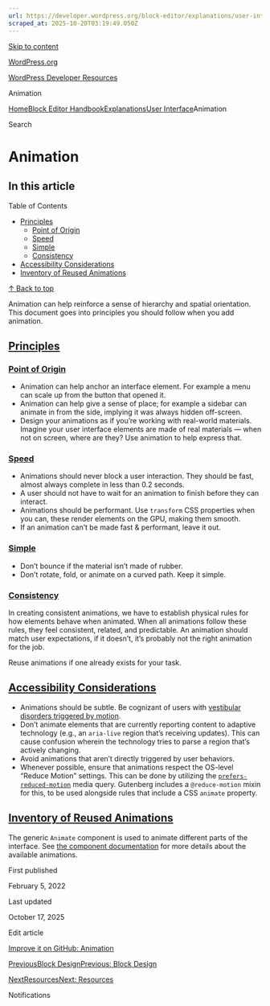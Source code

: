 ```yaml
---
url: https://developer.wordpress.org/block-editor/explanations/user-interface/animation
scraped_at: 2025-10-20T03:19:49.050Z
---
```


[Skip to content](https://developer.wordpress.org/block-editor/explanations/user-interface/animation/#wp--skip-link--target)

[WordPress.org](https://wordpress.org/)

[WordPress Developer Resources](https://developer.wordpress.org/)

Animation


[Home](https://developer.wordpress.org/)[Block Editor Handbook](https://developer.wordpress.org/block-editor/)[Explanations](https://developer.wordpress.org/block-editor/explanations/)[User Interface](https://developer.wordpress.org/block-editor/explanations/user-interface/)Animation

Search

# Animation

## In this article

Table of Contents

- [Principles](https://developer.wordpress.org/block-editor/explanations/user-interface/animation/#principles)
  - [Point of Origin](https://developer.wordpress.org/block-editor/explanations/user-interface/animation/#point-of-origin)
  - [Speed](https://developer.wordpress.org/block-editor/explanations/user-interface/animation/#speed)
  - [Simple](https://developer.wordpress.org/block-editor/explanations/user-interface/animation/#simple)
  - [Consistency](https://developer.wordpress.org/block-editor/explanations/user-interface/animation/#consistency)
- [Accessibility Considerations](https://developer.wordpress.org/block-editor/explanations/user-interface/animation/#accessibility-considerations)
- [Inventory of Reused Animations](https://developer.wordpress.org/block-editor/explanations/user-interface/animation/#inventory-of-reused-animations)

[↑ Back to top](https://developer.wordpress.org/block-editor/explanations/user-interface/animation/#wp--skip-link--target)

Animation can help reinforce a sense of hierarchy and spatial orientation. This document goes into principles you should follow when you add animation.

## [Principles](https://developer.wordpress.org/block-editor/explanations/user-interface/animation/\#principles)

### [Point of Origin](https://developer.wordpress.org/block-editor/explanations/user-interface/animation/\#point-of-origin)

- Animation can help anchor an interface element. For example a menu can scale up from the button that opened it.
- Animation can help give a sense of place; for example a sidebar can animate in from the side, implying it was always hidden off-screen.
- Design your animations as if you’re working with real-world materials. Imagine your user interface elements are made of real materials — when not on screen, where are they? Use animation to help express that.

### [Speed](https://developer.wordpress.org/block-editor/explanations/user-interface/animation/\#speed)

- Animations should never block a user interaction. They should be fast, almost always complete in less than 0.2 seconds.
- A user should not have to wait for an animation to finish before they can interact.
- Animations should be performant. Use `transform` CSS properties when you can, these render elements on the GPU, making them smooth.
- If an animation can’t be made fast & performant, leave it out.

### [Simple](https://developer.wordpress.org/block-editor/explanations/user-interface/animation/\#simple)

- Don’t bounce if the material isn’t made of rubber.
- Don’t rotate, fold, or animate on a curved path. Keep it simple.

### [Consistency](https://developer.wordpress.org/block-editor/explanations/user-interface/animation/\#consistency)

In creating consistent animations, we have to establish physical rules for how elements behave when animated. When all animations follow these rules, they feel consistent, related, and predictable. An animation should match user expectations, if it doesn’t, it’s probably not the right animation for the job.

Reuse animations if one already exists for your task.

## [Accessibility Considerations](https://developer.wordpress.org/block-editor/explanations/user-interface/animation/\#accessibility-considerations)

- Animations should be subtle. Be cognizant of users with [vestibular disorders triggered by motion](https://www.ncbi.nlm.nih.gov/pubmed/29017000).
- Don’t animate elements that are currently reporting content to adaptive technology (e.g., an `aria-live` region that’s receiving updates). This can cause confusion wherein the technology tries to parse a region that’s actively changing.
- Avoid animations that aren’t directly triggered by user behaviors.
- Whenever possible, ensure that animations respect the OS-level “Reduce Motion” settings. This can be done by utilizing the [`prefers-reduced-motion`](https://developer.mozilla.org/en-US/docs/Web/CSS/@media/prefers-reduced-motion) media query. Gutenberg includes a `@reduce-motion` mixin for this, to be used alongside rules that include a CSS `animate` property.

## [Inventory of Reused Animations](https://developer.wordpress.org/block-editor/explanations/user-interface/animation/\#inventory-of-reused-animations)

The generic `Animate` component is used to animate different parts of the interface. See [the component documentation](https://developer.wordpress.org/block-editor/reference-guide/components/animate/) for more details about the available animations.

First published

February 5, 2022

Last updated

October 17, 2025

Edit article

[Improve it on GitHub: Animation](https://github.com/WordPress/gutenberg/edit/trunk/docs/explanations/user-interface/animation.md)

[PreviousBlock DesignPrevious: Block Design](https://developer.wordpress.org/block-editor/explanations/user-interface/block-design/)

[NextResourcesNext: Resources](https://developer.wordpress.org/block-editor/explanations/user-interface/design-resources/)

Notifications